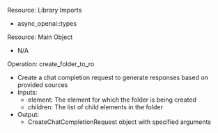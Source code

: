 Resource: Library Imports
- async_openai::types

Resource: Main Object
- N/A

Operation: create_folder_to_ro
- Create a chat completion request to generate responses based on provided sources
- Inputs:
  - element: The element for which the folder is being created
  - children: The list of child elements in the folder
- Output:
  - CreateChatCompletionRequest object with specified arguments